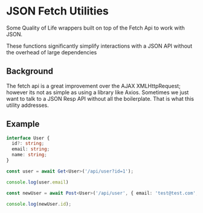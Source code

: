 # JSON Fetch Utilities

Some Quality of Life wrappers built on top of the Fetch Api to work with JSON.

These functions significantly simplify interactions with a JSON API without the overhead of large dependencies

## Background
The fetch api is a great improvement over the AJAX XMLHttpRequest; however its not as simple as using a library like Axios. Sometimes we just want to talk to a JSON Resp API without all the boilerplate. That is what this utility addresses.

## Example
```typescript
interface User {
  id?: string;
  email: string;
  name: string;
}

const user = await Get<User>('/api/user?id=1');

console.log(user.email)

const newUser = await Post<User>('/api/user', { email: 'test@test.com', name: 'John Doe'});

console.log(newUser.id);

```
